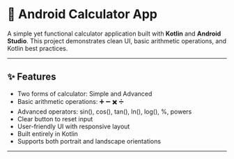 # 📱 Android Calculator App

A simple yet functional calculator application built with **Kotlin** and **Android Studio**. This project demonstrates clean UI, basic arithmetic operations, and Kotlin best practices.

---

## ✨ Features

- Two forms of calculator: Simple and Advanced
- Basic arithmetic operations: ➕ ➖ ✖️ ➗
- Advanced operators: sin(), cos(), tan(), ln(), log(), %, powers
- Clear button to reset input  
- User-friendly UI with responsive layout  
- Built entirely in Kotlin  
- Supports both portrait and landscape orientations

---
